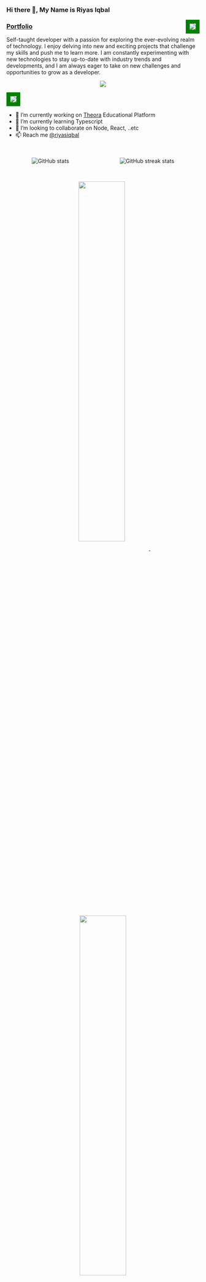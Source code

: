 ### Hi there 👋, My Name is **Riyas Iqbal**
    
<img src='https://komarev.com/ghpvc/?username=Riyas-iqbal&color=green' align='right' style='border: solid green 10px'/>
<h3>
<a href="https://riyas-iqbal.netlify.app">Portfolio</a>
</h3>

<!-- [Portfolio](https://riyas-iqbal.netlify.app) -->

Self-taught developer with a passion for exploring the ever-evolving realm of technology. I enjoy delving into new and exciting projects that challenge my skills and push me to learn more. I am constantly experimenting with new technologies to stay up-to-date with industry trends and developments, and I am always eager to take on new challenges and opportunities to grow as a developer.

<p align="center">
  <a href="https://skillicons.dev">
    <img src="https://skillicons.dev/icons?i=nodejs,mongodb,js,ts,html,css,express,nestjs,angular,figma,firebase,git,github,linux,md,netlify,react,redux,nextjs,vite,vscode,postman,babel,webpack,bootstrap,tailwind,cloudflare,vim,aws" />
  </a>
</p>

<img src='https://live.staticflickr.com/65535/52946924761_e71af25781_o.png' style='border: solid green 10px' />


<!-- [Node.js Developer](https://live.staticflickr.com/65535/52946924761_e71af25781_o.png) -->
- 🔭 I’m currently working on [Theora](https://github.com/Riyas-iqbal/Theora) Educational Platform
- 🌱 I’m currently learning Typescript 
- 👯 I’m looking to collaborate on Node, React, ..etc
- 📫 Reach me [@riyasiqbal](mailto:riyasiqbal10@gmail.com)

<span>&nbsp;</span>

<div style="display: flex; justify-content: space-around;" align='center'>
  <img src="https://github-readme-stats.vercel.app/api?username=Riyas-iqbal&show_icons=true&border_color=02D892&bg_color=0D1117&title_color=C9D1D9&text_color=8B949E&icon_color=02D892" alt="GitHub stats">
  <img src="https://streak-stats.demolab.com?user=Riyas-iqbal&theme=gotham&border=25B368" alt="GitHub streak stats">
</div>

<span>&nbsp;</span>

<!-- ![Top Langs](https://github-readme-stats.vercel.app/api/top-langs/?username=Riyas-iqbal&layout=compact) -->

  <p align="center">
<a href="https://github.com/Riyas-iqbal/theora">
<img width='49%' align="center"src="https://github-readme-stats.vercel.app/api/pin/?username=Riyas-iqbal&repo=theora&border_color=02D892&bg_color=0D1117&title_color=C9D1D9&text_color=8B949E&icon_color=02D892" />
</a>
<span>&nbsp;</span>
<a href="https://github.com/Riyas-iqbal/express-boilerplate">
<img width='49%' align="center"src="https://github-readme-stats.vercel.app/api/pin/?username=Riyas-iqbal&repo=express-boilerplate&border_color=02D892&bg_color=0D1117&title_color=C9D1D9&text_color=8B949E&icon_color=02D892" />
</a>
</p>

<p align="center">
<a href="https://github.com/Riyas-iqbal/NextGen-Store">
<img width='49%' align="center"src="https://github-readme-stats.vercel.app/api/pin/?username=Riyas-iqbal&repo=NextGen-Store&border_color=02D892&bg_color=0D1117&title_color=C9D1D9&text_color=8B949E&icon_color=02D892" />
</a>
<span>&nbsp;</span>
<a href="https://github.com/Riyas-iqbal/User-management-system">
<img width='49%' align="center"src="https://github-readme-stats.vercel.app/api/pin/?username=Riyas-iqbal&repo=User-management-system&border_color=02D892&bg_color=0D1117&title_color=C9D1D9&text_color=8B949E&icon_color=02D892" />
</a>
</p>
